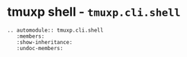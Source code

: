 # tmuxp shell - `tmuxp.cli.shell`

```{eval-rst}
.. automodule:: tmuxp.cli.shell
   :members:
   :show-inheritance:
   :undoc-members:
```
